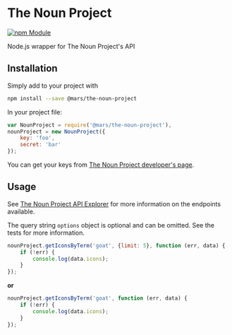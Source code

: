 The Noun Project
================

[![npm Module](https://img.shields.io/npm/v/@mars/the-noun-project.svg)](https://www.npmjs.com/package/@mars/the-noun-project)

Node.js wrapper for The Noun Project's API

Installation
------------
Simply add to your project with
````bash
npm install --save @mars/the-noun-project
````

In your project file:
````javascript
var NounProject = require('@mars/the-noun-project'),
nounProject = new NounProject({
    key: 'foo',
    secret: 'bar'
});
````
You can get your keys from [The Noun Project developer's page](https://thenounproject.com/developers/).

Usage
-----
See [The Noun Project API Explorer](http://api.thenounproject.com/explorer) for more information on the endpoints available.

The query string `options` object is optional and can be omitted. See the tests for more information.


````javascript
nounProject.getIconsByTerm('goat', {limit: 5}, function (err, data) {
    if (!err) {
        console.log(data.icons);
    }
});
````
**or**
````javascript
nounProject.getIconsByTerm('goat', function (err, data) {
    if (!err) {
        console.log(data.icons);
    }
});
````
